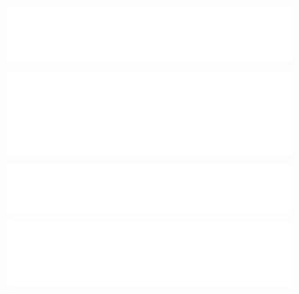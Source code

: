 ![Metrics](/metrics.classic.svg)

![Metrics.plugin.languages.recent](/metrics.plugin.languages.recent.svg)

![Metrics.pagespeed](/metrics.plugin.pagespeed.svg)

![Metrics.habits.charts](metrics.plugin.habits.facts.svg)
